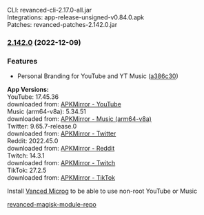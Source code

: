 CLI: revanced-cli-2.17.0-all.jar  
Integrations: app-release-unsigned-v0.84.0.apk  
Patches: revanced-patches-2.142.0.jar  

### [2.142.0](https://github.com/E85Addict/revanced-patches/compare/v2.141.0...v2.142.0) (2022-12-09)
### Features
* Personal Branding for YouTube and YT Music ([a386c30](https://github.com/E85Addict/revanced-patches/commit/a386c306b39e4d92ede1959c94b1bb590a9daae9))

  
**App Versions:**  
YouTube: 17.45.36  
downloaded from: [APKMirror - YouTube](https://www.apkmirror.com/apk/google-inc/youtube/youtube-17-45-36-release/youtube-17-45-36-android-apk-download/)  
Music (arm64-v8a): 5.34.51  
downloaded from: [APKMirror - Music (arm64-v8a)](https://www.apkmirror.com/apk/google-inc/youtube-music/youtube-music-5-34-51-release/youtube-music-5-34-51-android-apk-download/)  
Twitter: 9.65.7-release.0  
downloaded from: [APKMirror - Twitter](https://www.apkmirror.com/apk/twitter-inc/twitter/twitter-9-65-7-release-0-release/twitter-9-65-7-release-0-android-apk-download/)  
Reddit: 2022.45.0  
downloaded from: [APKMirror - Reddit](https://www.apkmirror.com/apk/redditinc/reddit/reddit-2022-45-0-release/reddit-2022-45-0-2-android-apk-download/)  
Twitch: 14.3.1  
downloaded from: [APKMirror - Twitch](https://www.apkmirror.com/apk/twitch-interactive-inc/twitch/twitch-14-3-1-release/twitch-live-game-streaming-14-3-1-android-apk-download/)  
TikTok: 27.2.5  
downloaded from: [APKMirror - TikTok](https://www.apkmirror.com/apk/tiktok-pte-ltd/tik-tok-including-musical-ly/tik-tok-including-musical-ly-27-2-5-release/tiktok-27-2-5-android-apk-download/)  

Install [Vanced Microg](https://github.com/inotia00/VancedMicroG/releases) to be able to use non-root YouTube or Music  

[revanced-magisk-module-repo](https://github.com/E85Addict/revanced-magisk-module)  

